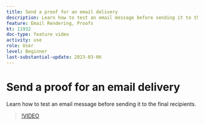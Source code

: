 ```yaml
---
title: Send a proof for an email delivery
description: Learn how to test an email message before sending it to the final recipients.
feature: Email Rendering, Proofs
kt: 11932
doc-type: feature video
activity: use
role: User
level: Beginner
last-substantial-update: 2023-03-06
---
```

# Send a proof for an email delivery

Learn how to test an email message before sending it to the final recipients.

>[!VIDEO](https://video.tv.adobe.com/v/3416038/?quality=12)
